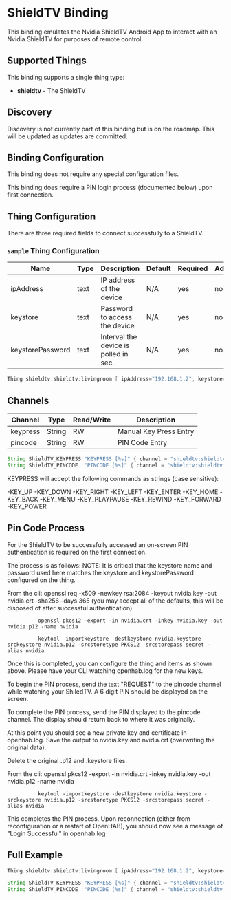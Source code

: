 # ShieldTV Binding

This binding emulates the Nvidia ShieldTV Android App to interact with an Nvidia ShieldTV for purposes of remote control.

## Supported Things

This binding supports a single thing type:

- **shieldtv** - The ShieldTV

## Discovery

Discovery is not currently part of this binding but is on the roadmap.  This will be updated as updates are committed.

## Binding Configuration

This binding does not require any special configuration files.  

This binding does require a PIN login process (documented below) upon first connection.

## Thing Configuration

There are three required fields to connect successfully to a ShieldTV.

### `sample` Thing Configuration

| Name             | Type    | Description                           | Default | Required | Advanced |
|------------------|---------|---------------------------------------|---------|----------|----------|
| ipAddress        | text    | IP address of the device              | N/A     | yes      | no       |
| keystore         | text    | Password to access the device         | N/A     | yes      | no       |
| keystorePassword | text    | Interval the device is polled in sec. | N/A     | yes      | no       |

```java
Thing shieldtv:shieldtv:livingroom [ ipAddress="192.168.1.2", keystore="/home/openhab/nvidia-livingroom.keystore", keystorePassword="secret" ]
```

## Channels

| Channel  | Type   | Read/Write | Description                 |
|----------|--------|------------|-----------------------------|
| keypress | String | RW         | Manual Key Press Entry      |
| pincode  | String | RW         | PIN Code Entry              |

```java
String ShieldTV_KEYPRESS "KEYPRESS [%s]" { channel = "shieldtv:shieldtv:livingroom:keypress" }
String ShieldTV_PINCODE  "PINCODE [%s]" { channel = "shieldtv:shieldtv:livingroom:pincode" }
```

KEYPRESS will accept the following commands as strings (case sensitive):

-KEY_UP
-KEY_DOWN
-KEY_RIGHT
-KEY_LEFT
-KEY_ENTER
-KEY_HOME
-KEY_BACK
-KEY_MENU
-KEY_PLAYPAUSE
-KEY_REWIND
-KEY_FORWARD
-KEY_POWER

## Pin Code Process

For the ShieldTV to be successfully accessed an on-screen PIN authentication is required on the first connection.  

The process is as follows:
NOTE: It is critical that the keystore name and password used here matches the keystore and keystorePassword configured on the thing.

From the cli: openssl req -x509 -newkey rsa:2084 -keyout nvidia.key -out nvidia.crt -sha256 -days 365
              (you may accept all of the defaults, this will be disposed of after successful authentication)

              openssl pkcs12 -export -in nvidia.crt -inkey nvidia.key -out nvidia.p12 -name nvidia

              keytool -importkeystore -destkeystore nvidia.keystore -srckeystore nvidia.p12 -srcstoretype PKCS12 -srcstorepass secret -alias nvidia

Once this is completed, you can configure the thing and items as shown above.  Please have your CLI watching openhab.log for the new keys.

To begin the PIN process, send the text "REQUEST" to the pincode channel while watching your ShiledTV.  A 6 digit PIN should be displayed on the screen.

To complete the PIN process, send the PIN displayed to the pincode channel.  The display should return back to where it was originally.

At this point you should see a new private key and certificate in openhab.log.  Save the output to nvidia.key and nvidia.crt (overwriting the original data).

Delete the original .p12 and .keystore files.

From the cli: openssl pkcs12 -export -in nvidia.crt -inkey nvidia.key -out nvidia.p12 -name nvidia

              keytool -importkeystore -destkeystore nvidia.keystore -srckeystore nvidia.p12 -srcstoretype PKCS12 -srcstorepass secret -alias nvidia

This completes the PIN process.  Upon reconnection (either from reconfiguration or a restart of OpenHAB), you should now see a message of "Login Successful" in openhab.log


## Full Example

```java
Thing shieldtv:shieldtv:livingroom [ ipAddress="192.168.1.2", keystore="/home/openhab/nvidia-livingroom.keystore", keystorePassword="secret" ]
```

```java
String ShieldTV_KEYPRESS "KEYPRESS [%s]" { channel = "shieldtv:shieldtv:livingroom:keypress" }
String ShieldTV_PINCODE  "PINCODE [%s]" { channel = "shieldtv:shieldtv:livingroom:pincode" }
```

